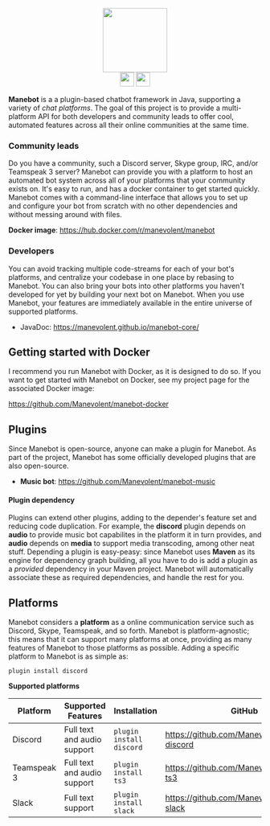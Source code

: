 <p align="center">
  <img height="128" src="https://github.com/Manevolent/manebot/raw/master/manebot.png">
  <br/>
  <a href="https://discord.gg/qJPzQX3"><img height="28" src="https://img.shields.io/discord/563010101254815776.svg?label=Discord&logo=discord&style=for-the-badge"></a> <img height="28" src="https://img.shields.io/github/issues/manevolent/manebot.svg?style=for-the-badge">
</p>

**Manebot** is a a plugin-based chatbot framework in Java, supporting a variety of *chat platforms*. The goal of this project is to provide a multi-platform API for both developers and community leads to offer cool, automated features across all their online communities at the same time.

### Community leads

Do you have a community, such a Discord server, Skype group, IRC, and/or Teamspeak 3 server? Manebot can provide you with a platform to host an automated bot system across all of your platforms that your community exists on. It's easy to run, and has a docker container to get started quickly. Manebot comes with a command-line interface that allows you to set up and configure your bot from scratch with no other dependencies and without messing around with files.

**Docker image**: https://hub.docker.com/r/manevolent/manebot

### Developers

You can avoid tracking multiple code-streams for each of your bot's platforms, and centralize your codebase in one place by rebasing to Manebot. You can also bring your bots into other platforms you haven't developed for yet by building your next bot on Manebot. When you use Manebot, your features are immediately available in the entire universe of supported platforms.

* JavaDoc: https://manevolent.github.io/manebot-core/

## Getting started with Docker

I recommend you run Manebot with Docker, as it is designed to do so.  If you want to get started with Manebot on Docker, see my project page for the associated Docker image:

https://github.com/Manevolent/manebot-docker

## Plugins

Since Manebot is open-source, anyone can make a plugin for Manebot. As part of the project, Manebot has some officially developed plugins that are also open-source.

* **Music bot**: https://github.com/Manevolent/manebot-music

#### Plugin dependency

Plugins can extend other plugins, adding to the depender's feature set and reducing code duplication. For example, the **discord** plugin depends on **audio** to provide music bot capabilites in the platform it in turn provides, and **audio** depends on **media** to support media transcoding, among other neat stuff. Depending a plugin is easy-peasy: since Manebot uses **Maven** as its engine for dependency graph building, all you have to do is add a plugin as a *provided* dependency in your Maven project. Manebot will automatically associate these as required dependencies, and handle the rest for you.

## Platforms

Manebot considers a **platform** as a online communication service such as Discord, Skype, Teamspeak, and so forth. Manebot is platform-agnostic; this means that it can support many platforms at once, providing as many features of Manebot to those platforms as possible. Adding a specific platform to Manebot is as simple as:
```
plugin install discord
```


**Supported platforms**

| **Platform** 	| **Supported Features**              	| **Installation**         	| **GitHub**                                    	|
|--------------	|-------------------------------------	|--------------------------	|-----------------------------------------------	|
| Discord      	| Full text and audio support         	| `plugin install discord` 	| https://github.com/Manevolent/manebot-discord 	|
| Teamspeak 3  	| Full text and audio support 	        | `plugin install ts3`     	| https://github.com/Manevolent/manebot-ts3     	|
| Slack        	| Full text support                   	| `plugin install slack`   	| https://github.com/Manevolent/manebot-slack   	|
